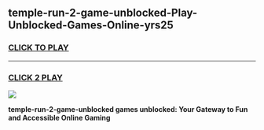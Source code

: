 
## temple-run-2-game-unblocked-Play-Unblocked-Games-Online-yrs25
<h3>
<a href="https://premium76.site?title=temple-run-2-game-unblocked&ref=25A">CLICK TO PLAY</a></h3>
<hr>

<h3>
<a href="https://premium76.site?title=temple-run-2-game-unblocked&ref=25A">CLICK 2 PLAY</a>
  
</h3>

<a href="https://premium76.site?title=temple-run-2-game-unblocked&ref=25A"><img src="https://clearcache.store/games.png"></a>


**temple-run-2-game-unblocked games unblocked: Your Gateway to Fun and Accessible Online Gaming**
